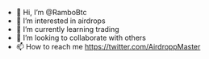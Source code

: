 - 👋 Hi, I’m @RamboBtc
- 👀 I’m interested in airdrops
- 🌱 I’m currently learning trading
- 💞️ I’m looking to collaborate with others
- 📫 How to reach me https://twitter.com/AirdroppMaster

<!---
RamboBtc/RamboBtc is a ✨ special ✨ repository because its `README.md` (this file) appears on your GitHub profile.
You can click the Preview link to take a look at your changes.
--->
